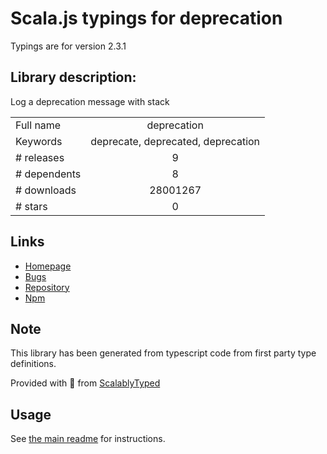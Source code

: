 
# Scala.js typings for deprecation

Typings are for version 2.3.1

## Library description:
Log a deprecation message with stack

|                    |                 |
| ------------------ | :-------------: |
| Full name          | deprecation |
| Keywords           | deprecate, deprecated, deprecation |
| # releases         | 9 |
| # dependents       | 8 |
| # downloads        | 28001267 |
| # stars            | 0 |

## Links
- [Homepage](https://github.com/gr2m/deprecation#readme)
- [Bugs](https://github.com/gr2m/deprecation/issues)
- [Repository](https://github.com/gr2m/deprecation)
- [Npm](https://www.npmjs.com/package/deprecation)
    


## Note
This library has been generated from typescript code from first party type definitions.

Provided with :purple_heart: from [ScalablyTyped](https://github.com/oyvindberg/ScalablyTyped)

## Usage
See [the main readme](../../readme.md) for instructions.


